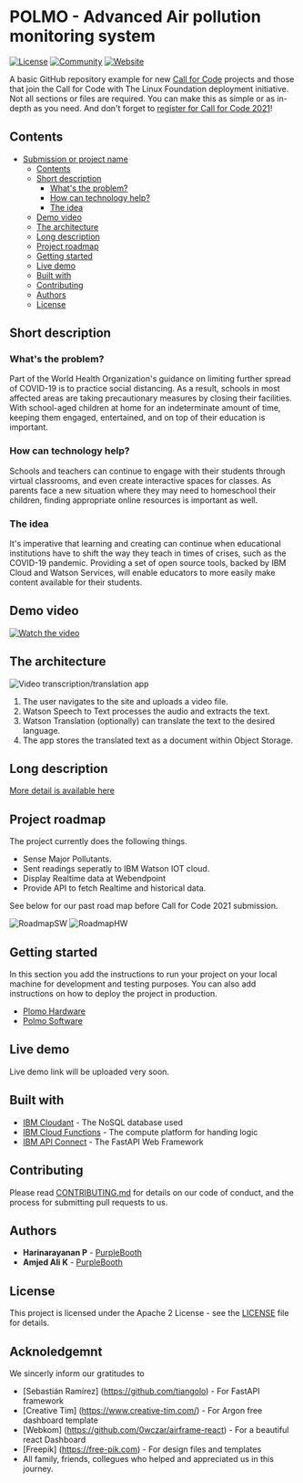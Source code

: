 # POLMO - Advanced Air pollution monitoring system

[![License](https://img.shields.io/badge/License-Apache2-blue.svg)](https://www.apache.org/licenses/LICENSE-2.0) [![Community](https://img.shields.io/badge/Join-Community-blue)](https://developer.ibm.com/callforcode/get-started/) [![Website](https://img.shields.io/badge/View-Website-blue)](https://sample-project.s3-web.us-east.cloud-object-storage.appdomain.cloud/)

A basic GitHub repository example for new [Call for Code](https://developer.ibm.com/callforcode/) projects and those that join the Call for Code with The Linux Foundation deployment initiative. Not all sections or files are required. You can make this as simple or as in-depth as you need. And don't forget to [register for Call for Code 2021](https://developer.ibm.com/callforcode/get-started/)!


## Contents

- [Submission or project name](#submission-or-project-name)
  - [Contents](#contents)
  - [Short description](#short-description)
    - [What's the problem?](#whats-the-problem)
    - [How can technology help?](#how-can-technology-help)
    - [The idea](#the-idea)
  - [Demo video](#demo-video)
  - [The architecture](#the-architecture)
  - [Long description](#long-description)
  - [Project roadmap](#project-roadmap)
  - [Getting started](#getting-started)
  - [Live demo](#live-demo)
  - [Built with](#built-with)
  - [Contributing](#contributing)
  - [Authors](#authors)
  - [License](#license)

## Short description

### What's the problem?

Part of the World Health Organization's guidance on limiting further spread of COVID-19 is to practice social distancing. As a result, schools in most affected areas are taking precautionary measures by closing their facilities. With school-aged children at home for an indeterminate amount of time, keeping them engaged, entertained, and on top of their education is important.

### How can technology help?

Schools and teachers can continue to engage with their students through virtual classrooms, and even create interactive spaces for classes. As parents face a new situation where they may need to homeschool their children, finding appropriate online resources is important as well.

### The idea

It's imperative that learning and creating can continue when educational institutions have to shift the way they teach in times of crises, such as the COVID-19 pandemic. Providing a set of open source tools, backed by IBM Cloud and Watson Services, will enable educators to more easily make content available for their students.

## Demo video

[![Watch the video](https://github.com/HarinarayananP/Air-polution-monitoring/blob/main/images/YT-Thumbnail.png)](https://youtu.be/6nTHpyTWLMA)

## The architecture

![Video transcription/translation app](https://developer.ibm.com/developer/tutorials/cfc-starter-kit-speech-to-text-app-example/images/cfc-covid19-remote-education-diagram-2.png)

1. The user navigates to the site and uploads a video file.
2. Watson Speech to Text processes the audio and extracts the text.
3. Watson Translation (optionally) can translate the text to the desired language.
4. The app stores the translated text as a document within Object Storage.

## Long description

[More detail is available here](./docs/DESCRIPTION.md)

## Project roadmap

The project currently does the following things.
- Sense Major Pollutants.
- Sent readings seperatly to IBM Watson IOT cloud.
- Display Realtime data at Webendpoint
- Provide API to fetch Realtime and historical data.

See below for our past road map before Call for Code 2021 submission.

![RoadmapSW](./images/Road-map-sw.png)
![RoadmapHW](./images/Road-map-hw.png)

## Getting started

In this section you add the instructions to run your project on your local machine for development and testing purposes. You can also add instructions on how to deploy the project in production.

- [Plomo Hardware](./sample-react-app/)
- [Polmo Software](./sample-angular-app/)

## Live demo

Live demo link will be uploaded very soon.

## Built with

- [IBM Cloudant](https://cloud.ibm.com/catalog?search=cloudant#search_results) - The NoSQL database used
- [IBM Cloud Functions](https://cloud.ibm.com/catalog?search=cloud%20functions#search_results) - The compute platform for handing logic
- [IBM API Connect](https://cloud.ibm.com/catalog?search=api%20connect#search_results) - The FastAPI Web Framework


## Contributing

Please read [CONTRIBUTING.md](CONTRIBUTING.md) for details on our code of conduct, and the process for submitting pull requests to us.

## Authors

<a href="https://github.com/HarinarayananP/Air-polution-monitoring/graphs/contributors">
</a>

- **Harinarayanan P** - [PurpleBooth](https://github.com/HarinarayananP)
- **Amjed Ali K** - [PurpleBooth](https://github.com/amjed-ali-k)

## License

This project is licensed under the Apache 2 License - see the [LICENSE](LICENSE) file for details.

## Acknoledgemnt

We sincerly inform our gratitudes to
- [Sebastián Ramírez] (https://github.com/tiangolo) - For FastAPI framework
- [Creative Tim] (https://www.creative-tim.com/) - For Argon free dashboard template
- [Webkom] (https://github.com/0wczar/airframe-react) - For a beautiful react Dashboard
- [Freepik] (https://free-pik.com) - For design files and templates
- All family, friends, collegues who helped and appreciated us in this journey.
